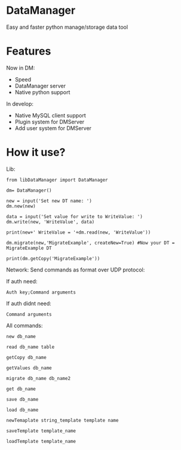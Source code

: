 # DataManager
Easy and faster python manage/storage data tool

# Features
Now in DM:
- Speed
- DataManager server
- Native python support

In develop:
  - Native MySQL client support
  - Plugin system for DMServer
  - Add user system for DMServer

# How it use?
Lib:

    from libDataManager import DataManager
    
    dm= DataManager()

    new = input('Set new DT name: ')
    dm.new(new)

    data = input('Set value for write to WriteValue: ')
    dm.write(new, 'WriteValue', data)

    print(new+' WriteValue = '+dm.read(new, 'WriteValue'))

    dm.migrate(new,'MigrateExample', createNew=True) #Now your DT = MigrateExample DT

    print(dm.getCopy('MigrateExample'))
    
Network:
  Send commands as format over UDP protocol:
  
  If auth need:
  
    Auth key;Command arguments
    
  If auth didnt need:
  
    Command arguments
  All commands:
  
    new db_name
    
    read db_name table
    
    getCopy db_name
    
    getValues db_name
    
    migrate db_name db_name2
    
    get db_name
    
    save db_name
    
    load db_name
    
    newTemaplate string_template template name
    
    saveTemplate template_name
    
    loadTemplate template_name

